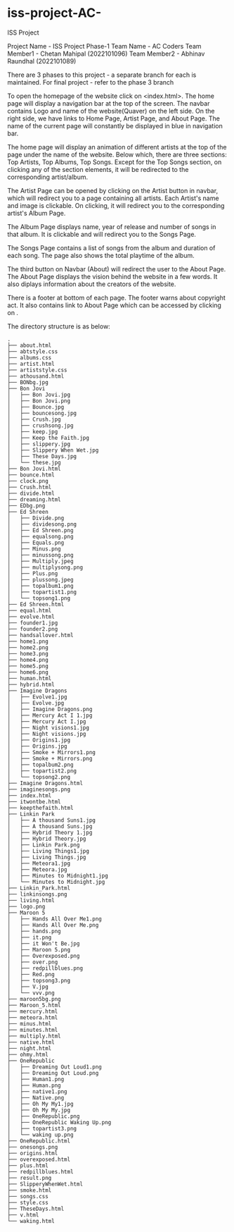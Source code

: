 # iss-project-AC-
ISS Project 

Project Name - ISS Project Phase-1
Team Name - AC Coders
Team Member1 - Chetan Mahipal (2022101096)
Team Member2 - Abhinav Raundhal (2022101089)

There are 3 phases to this project - a separate branch for each is maintained.
For final project - refer to the phase 3 branch

To open the homepage of the website click on <index.html>.
The home page will display a navigation bar at the top of the screen.
The navbar contains Logo and name of the website(Quaver) on the left side.
On the right side, we have links to Home Page, Artist Page, and About Page.
The name of the current page will constantly be displayed in blue in navigation bar.

The home page will display an animation of different artists at the top of the page under the name of the website.
Below which, there are three sections: Top Artists, Top Albums, Top Songs.
Except for the Top Songs section, on clicking any of the section elements, it will be redirected to the corresponding artist/album.

The Artist Page can be opened by clicking on the Artist button in navbar, which will redirect you to a page containing all artists.
Each Artist's name and image is clickable. On clicking, it will redirect you to the corresponding artist's Album Page.

The Album Page displays name, year of release and number of songs in that album. It is clickable and will redirect you to the Songs Page.

The Songs Page contains a list of songs from the album and duration of each song.
The page also shows the total playtime of the album.

The third button on Navbar (About) will redirect the user to the About Page.
The About Page displays the vision behind the website in a few words.
It also diplays information about the creators of the website.

There is a footer at bottom of each page.
The footer warns about copyright act.
It also contains link to About Page which can be accessed by clicking on <About Us>.

The directory structure is as below:
```
.
├── about.html
├── abtstyle.css
├── albums.css
├── artist.html
├── artiststyle.css
├── athousand.html
├── BONbg.jpg
├── Bon Jovi
│   ├── Bon Jovi.jpg
│   ├── Bon Jovi.png
│   ├── Bounce.jpg
│   ├── bouncesong.jpg
│   ├── Crush.jpg
│   ├── crushsong.jpg
│   ├── keep.jpg
│   ├── Keep the Faith.jpg
│   ├── slippery.jpg
│   ├── Slippery When Wet.jpg
│   ├── These Days.jpg
│   └── these.jpg
├── Bon Jovi.html
├── bounce.html
├── clock.png
├── Crush.html
├── divide.html
├── dreaming.html
├── EDbg.png
├── Ed Shreen
│   ├── Divide.png
│   ├── dividesong.png
│   ├── Ed Shreen.png
│   ├── equalsong.png
│   ├── Equals.png
│   ├── Minus.png
│   ├── minussong.png
│   ├── Multiply.jpeg
│   ├── multiplysong.png
│   ├── Plus.png
│   ├── plussong.jpeg
│   ├── topalbum1.png
│   ├── topartist1.png
│   └── topsong1.png
├── Ed Shreen.html
├── equal.html
├── evolve.html
├── founder1.jpg
├── founder2.png
├── handsallover.html
├── home1.png
├── home2.png
├── home3.png
├── home4.png
├── home5.png
├── home6.png
├── human.html
├── hybrid.html
├── Imagine Dragons
│   ├── Evolve1.jpg
│   ├── Evolve.jpg
│   ├── Imagine Dragons.png
│   ├── Mercury Act I 1.jpg
│   ├── Mercury Act I.jpg
│   ├── Night visions1.jpg
│   ├── Night visions.jpg
│   ├── Origins1.jpg
│   ├── Origins.jpg
│   ├── Smoke + Mirrors1.png
│   ├── Smoke + Mirrors.png
│   ├── topalbum2.png
│   ├── topartist2.png
│   └── topsong2.png
├── Imagine Dragons.html
├── imaginesongs.png
├── index.html
├── itwontbe.html
├── keepthefaith.html
├── Linkin Park
│   ├── A thousand Suns1.jpg
│   ├── A thousand Suns.jpg
│   ├── Hybrid Theory 1.jpg
│   ├── Hybrid Theory.jpg
│   ├── Linkin Park.png
│   ├── Living Things1.jpg
│   ├── Living Things.jpg
│   ├── Meteora1.jpg
│   ├── Meteora.jpg
│   ├── Minutes to Midnight1.jpg
│   └── Minutes to Midnight.jpg
├── Linkin_Park.html
├── linkinsongs.png
├── living.html
├── logo.png
├── Maroon 5
│   ├── Hands All Over Me1.png
│   ├── Hands All Over Me.png
│   ├── hands.png
│   ├── it.png
│   ├── it Won't Be.jpg
│   ├── Maroon 5.png
│   ├── Overexposed.png
│   ├── over.png
│   ├── redpillblues.png
│   ├── Red.png
│   ├── topsong3.png
│   ├── V.jpg
│   └── vvv.png
├── maroon5bg.png
├── Maroon_5.html
├── mercury.html
├── meteora.html
├── minus.html
├── minutes.html
├── multiply.html
├── native.html
├── night.html
├── ohmy.html
├── OneRepublic
│   ├── Dreaming Out Loud1.png
│   ├── Dreaming Out Loud.png
│   ├── Human1.png
│   ├── Human.png
│   ├── native1.png
│   ├── Native.png
│   ├── Oh My My1.jpg
│   ├── Oh My My.jpg
│   ├── OneRepublic.png
│   ├── OneRepublic Waking Up.png
│   ├── topartist3.png
│   └── waking up.png
├── OneRepublic.html
├── onesongs.png
├── origins.html
├── overexposed.html
├── plus.html
├── redpillblues.html
├── result.png
├── SlipperyWhenWet.html
├── smoke.html
├── songs.css
├── style.css
├── TheseDays.html
├── v.html
└── waking.html
```

